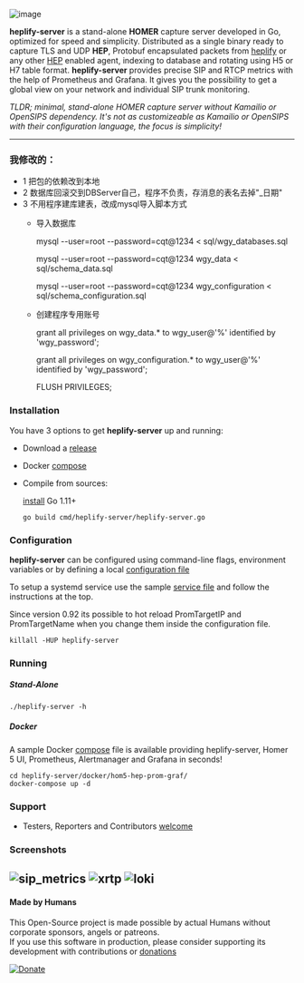 ![image](https://user-images.githubusercontent.com/1423657/38167610-1bccc596-3538-11e8-944c-8bd9ee0433b2.png)

**heplify-server** is a stand-alone **HOMER** capture server developed in Go, optimized for speed and simplicity. Distributed as a single binary ready to capture TLS and UDP **HEP**, Protobuf encapsulated packets from [heplify](https://github.com/sipcapture/heplify) or any other [HEP](https://github.com/sipcapture/hep) enabled agent, indexing to database and rotating using H5 or H7 table format. **heplify-server** provides precise SIP and RTCP metrics with the help of Prometheus and Grafana. It gives you the possibility to get a global view on your network and individual SIP trunk monitoring.

*TLDR; minimal, stand-alone HOMER capture server without Kamailio or OpenSIPS dependency. It's not as customizeable as Kamailio or OpenSIPS with their configuration language, the focus is simplicity!*

------
### 我修改的：
* 1 把包的依赖改到本地
* 2 数据库回滚交到DBServer自己，程序不负责，存消息的表名去掉"_日期"
* 3 不用程序建库建表，改成mysql导入脚本方式
    * 导入数据库
    
        mysql --user=root --password=cqt@1234 < sql/wgy_databases.sql
        
        mysql --user=root --password=cqt@1234 wgy_data < sql/schema_data.sql
        
        mysql --user=root --password=cqt@1234 wgy_configuration < sql/schema_configuration.sql
    * 创建程序专用账号
    
        grant all privileges on wgy_data.* to wgy_user@'%' identified by 'wgy_password';
    
        grant all privileges on wgy_configuration.* to wgy_user@'%' identified by 'wgy_password';
    
        FLUSH PRIVILEGES;

### Installation
You have 3 options to get **heplify-server** up and running:

* Download a [release](https://github.com/sipcapture/heplify-server/releases)
* Docker [compose](https://github.com/sipcapture/heplify-server/tree/master/docker/hom5-hep-prom-graf)
* Compile from sources:  
  
  [install](https://golang.org/doc/install) Go 1.11+

  `go build cmd/heplify-server/heplify-server.go`


### Configuration
**heplify-server** can be configured using command-line flags, environment variables or by defining a local [configuration file](https://github.com/sipcapture/heplify-server/blob/master/example/)

To setup a systemd service use the sample [service file](https://github.com/sipcapture/heplify-server/blob/master/example/) 
and follow the instructions at the top.

Since version 0.92 its possible to hot reload PromTargetIP and PromTargetName when you change them inside the configuration file.
```
killall -HUP heplify-server
```

### Running
##### Stand-Alone
```
./heplify-server -h
```
##### Docker
A sample Docker [compose](https://github.com/sipcapture/heplify-server/tree/master/docker/hom5-hep-prom-graf) file is available providing heplify-server, Homer 5 UI, Prometheus, Alertmanager and Grafana in seconds!
```
cd heplify-server/docker/hom5-hep-prom-graf/
docker-compose up -d
```

### Support
* Testers, Reporters and Contributors [welcome](https://github.com/sipcapture/heplify-server/issues)

### Screenshots
![sip_metrics](https://user-images.githubusercontent.com/20154956/39880524-57838c04-547e-11e8-8dec-262184192742.png)
![xrtp](https://user-images.githubusercontent.com/20154956/39880861-4b1a2b34-547f-11e8-8d38-69fa88713aa9.png)
![loki](https://user-images.githubusercontent.com/20154956/50091227-0b5c3980-020b-11e9-988a-f49719ede10f.png)
----
#### Made by Humans
This Open-Source project is made possible by actual Humans without corporate sponsors, angels or patreons.<br>
If you use this software in production, please consider supporting its development with contributions or [donations](https://www.paypal.com/cgi-bin/webscr?cmd=_donations&business=donation%40sipcapture%2eorg&lc=US&item_name=SIPCAPTURE&no_note=0&currency_code=EUR&bn=PP%2dDonationsBF%3abtn_donateCC_LG%2egif%3aNonHostedGuest)

[![Donate](https://www.paypalobjects.com/en_US/i/btn/btn_donateCC_LG.gif)](https://www.paypal.com/cgi-bin/webscr?cmd=_donations&business=donation%40sipcapture%2eorg&lc=US&item_name=SIPCAPTURE&no_note=0&currency_code=EUR&bn=PP%2dDonationsBF%3abtn_donateCC_LG%2egif%3aNonHostedGuest) 
